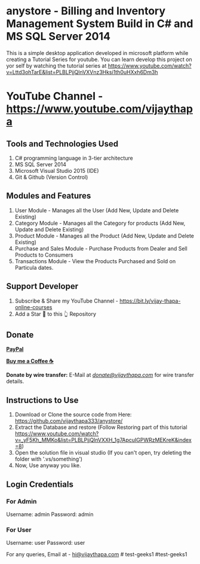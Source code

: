 # anystore - Billing and Inventory Management System Build in C# and MS SQL Server 2014

This is a simple desktop application developed in microsoft platform while creating a Tutorial Series for youtube.
You can learn develop this project on yor self by watching the tutorial series at https://www.youtube.com/watch?v=Lttd3ohTarE&list=PLBLPjjQlnVXVnz3Hksi1th0uHXxh6Dm3h

# YouTube Channel - https://www.youtube.com/vijaythapa

## Tools and Technologies Used
1. C# programming language in 3-tier architecture
2. MS SQL Server 2014 
3. Microsoft Visual Studio 2015 (IDE)
4. Git & Github (Version Control)

## Modules and Features
1. User Module - Manages all the User (Add New, Update and Delete Existing)
3. Category Module - Manages all the Category for products (Add New, Update and Delete Existing)
4. Product Module - Manages all the Product (Add New, Update and Delete Existing)
5. Purchase and Sales Module - Purchase Products from Dealer and Sell Products to Consumers
6. Transactions Module - View the Products Purchased and Sold on Particula dates.



## Support Developer
1. Subscribe & Share my YouTube Channel - https://bit.ly/vijay-thapa-online-courses
2. Add a Star 🌟  to this 👆 Repository


## Donate

**[PayPal](https://bit.ly/support-vijay-thapa)**

**[Buy me a Coffee  ☕️](https://www.buymeacoffee.com/vijaythapa)**

**Donate by wire transfer:** E-Mail at *donate@vijaythapa.com* for wire transfer details. 


## Instructions to Use
1. Download or Clone the source code from Here: https://github.com/vijaythapa333/anystore/
2. Extract the Database and restore (Follow Restoring part of this tutorial  https://www.youtube.com/watch?v=_yF5Kh_MMKo&list=PLBLPjjQlnVXXH_1g7ApcuIGPWRzMEKreK&index=8)
3. Open the solution file in visual studio (If you can't open, try deleting the folder with '.vs/something')
4. Now, Use anyway you like.

## Login Credentials
### For Admin
Username: admin
Password: admin

### For User
Username: user
Password: user

For any queries, Email at - hi@vijaythapa.com
#   t e s t - g e e k s 1  
 # t e s t - g e e k s 1  
 